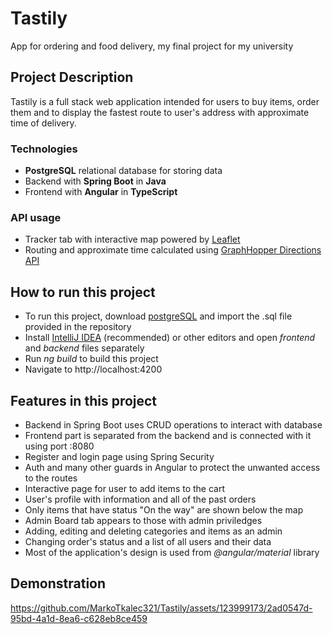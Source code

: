 # Tastily
App for ordering and food delivery, my final project for my university
## Project Description
Tastily is a full stack web application intended for users to buy items, order them and to display the fastest route to user's address with approximate time of delivery.
### Technologies
- **PostgreSQL** relational database for storing data
- Backend with **Spring Boot** in **Java**
- Frontend with **Angular** in **TypeScript**

### API usage
- Tracker tab with interactive map powered by [Leaflet](https://leafletjs.com/ "Leaflet")
- Routing and approximate time calculated using [GraphHopper Directions API](https://www.graphhopper.com/ "GraphHopper Directions API")

## How to run this project
- To run this project, download [postgreSQL](https://www.postgresql.org/ "postgreSQL") and import the .sql file provided in the repository
- Install [IntelliJ IDEA](https://www.jetbrains.com/idea/ "IntelliJ IDEA") (recommended) or other editors and open *frontend* and *backend* files separately
- Run *ng build* to build this project
- Navigate to http://localhost:4200

## Features in this project
- Backend in Spring Boot uses CRUD operations to interact with database
- Frontend part is separated from the backend and is connected with it using port :8080
- Register and login page using Spring Security
- Auth and many other guards in Angular to protect the unwanted access to the routes
- Interactive page for user to add items to the cart
- User's profile with information and all of the past orders
- Only items that have status "On the way" are shown below the map
- Admin Board tab appears to those with admin priviledges
- Adding, editing and deleting categories and items as an admin
- Changing order's status and a list of all users and their data
- Most of the application's design is used from *@angular/material* library

## Demonstration


https://github.com/MarkoTkalec321/Tastily/assets/123999173/2ad0547d-95bd-4a1d-8ea6-c628eb8ce459

